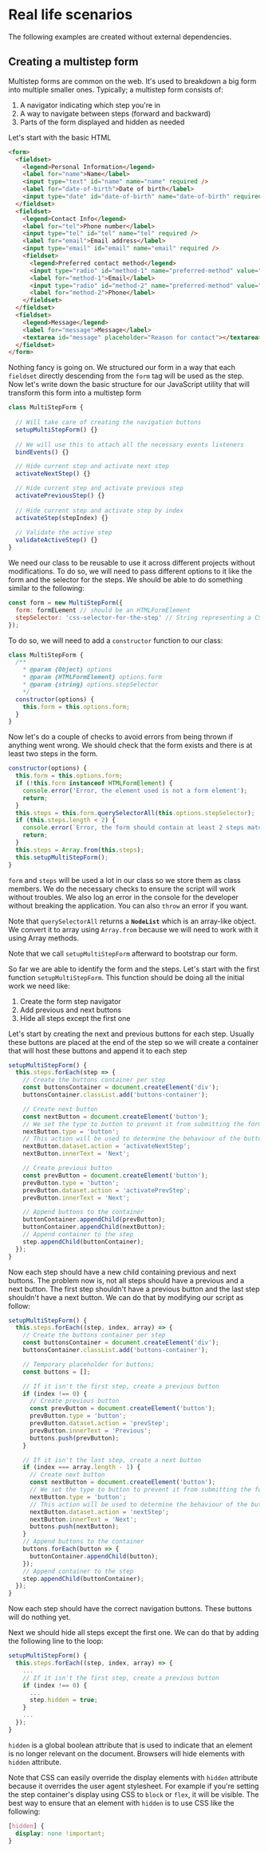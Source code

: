 # Real life scenarios

The following examples are created without external dependencies.

## Creating a multistep form

Multistep forms are common on the web. It's used to breakdown a big form into multiple smaller ones. Typically; a multistep form consists of:

1. A navigator indicating which step you're in
2. A way to navigate between steps (forward and backward)
3. Parts of the form displayed and hidden as needed

Let's start with the basic HTML

```html
<form>
  <fieldset>
    <legend>Personal Information</legend>
    <label for="name">Name</label>
    <input type="text" id="name" name="name" required />
    <label for="date-of-birth">Date of birth</label>
    <input type="date" id="date-of-birth" name="date-of-birth" required />
  </fieldset>
  <fieldset>
    <legend>Contact Info</legend>
    <label for="tel">Phone number</label>
    <input type="tel" id="tel" name="tel" required />
    <label for="email">Email address</label>
    <input type="email" id="email" name="email" required />
    <fieldset>
      <legend>Preferred contact method</legend>
      <input type="radio" id="method-1" name="preferred-method" value="1" required />
      <label for="method-1">Email</label>
      <input type="radio" id="method-2" name="preferred-method" value="2" required />
      <label for="method-2">Phone</label>
    </fieldset>
  </fieldset>
  <fieldset>
    <legend>Message</legend>
    <label for="message">Message</label>
    <textarea id="message" placeholder="Reason for contact"></textarea>
  </fieldset>
</form>
```

Nothing fancy is going on. We structured our form in a way that each `fieldset` directly descending from the `form` tag will be used as the step. Now let's write down the basic structure for our JavaScript utility that will transform this form into a multistep form

```javascript
class MultiStepForm {
  
  // Will take care of creating the navigation buttons
  setupMultiStepForm() {}
  
  // We will use this to attach all the necessary events listeners
  bindEvents() {}

  // Hide current step and activate next step
  activateNextStep() {}

  // Hide current step and activate previous step
  activatePreviousStep() {}
  
  // Hide current step and activate step by index
  activateStep(stepIndex) {}
  
  // Validate the active step
  validateActiveStep() {}
}
```

We need our class to be reusable to use it across different projects without modifications. To do so, we will need to pass different options to it like the form and the selector for the steps. We should be able to do something similar to the following:

```javascript
const form = new MultiStepForm({
  form: formELement // should be an HTMLFormElement
  stepSelector: 'css-selector-for-the-step'	// String representing a CSS selector
});
```

To do so, we will need to add a `constructor` function to our class:

```javascript
class MultiStepForm {
  /**
    * @param {Object} options
    * @param {HTMLFormElement} options.form
    * @param {string} options.stepSelector
    */
  constructor(options) {
    this.form = this.options.form;
  }
}
```

Now let's do a couple of checks to avoid errors from being thrown if anything went wrong. We should check that the form exists and there is at least two steps in the form.

```javascript
constructor(options) {
  this.form = this.options.form;
  if (!this.form instanceof HTMLFormElement) {
    console.error('Error, the element used is not a form element');
    return;
  }
  this.steps = this.form.querySelectorAll(this.options.stepSelector);
  if (this.steps.length < 2) {
    console.error(`Error, the form should contain at least 2 steps matching the selector ${this.options.stepSelector}`);
    return;
  }
  this.steps = Array.from(this.steps);
  this.setupMultiStepForm();
}
```

`form` and `steps` will be used a lot in our class so we store them as class members. We do the necessary checks to ensure the script will work without troubles. We also log an error in the console for the developer without breaking the application. You can also `throw` an error if you want.

Note that `querySelectorAll` returns a **`NodeList`** which is an array-like object. We convert it to array using `Array.from` because we will need to work with it using Array methods.

Note that we call `setupMultiStepForm` afterward to bootstrap our form.

So far we are able to identify the form and the steps. Let's start with the first function `setupMultiStepForm`. This function should be doing all the initial work we need like:

1. Create the form step navigator
2. Add previous and next buttons
3. Hide all steps except the first one

Let's start by creating the next and previous buttons for each step. Usually these buttons are placed at the end of the step so we will create a container that will host these buttons and append it to each step

```javascript
setupMultiStepForm() {
  this.steps.forEach(step => {
    // Create the buttons container per step
    const buttonsContainer = document.createElement('div');
    buttonsContainer.classList.add('buttons-container');

    // Create next button
    const nextButton = document.createElement('button');
    // We set the type to button to prevent it from submitting the form
    nextButton.type = 'button';
    // This action will be used to determine the behaviour of the button
    nextButton.dataset.action = 'activateNextStep';
    nextButton.innerText = 'Next';

    // Create previous button
    const prevButton = document.createElement('button');
    prevButton.type = 'button';
    prevButton.dataset.action = 'activatePrevStep';
    prevButton.innerText = 'Next';

    // Append buttons to the container
    buttonContainer.appendChild(prevButton);
    buttonContainer.appendChild(nextButton);
    // Append container to the step
    step.appendChild(buttonContainer);
  });
}
```

Now each step should have a new child containing previous and next buttons. The problem now is, not all steps should have a previous and a next button. The first step shouldn't have a previous button and the last step shouldn't have a next button. We can do that by modifying our script as follow:

```javascript
setupMultiStepForm() {
  this.steps.forEach((step, index, array) => {
    // Create the buttons container per step
    const buttonsContainer = document.createElement('div');
    buttonsContainer.classList.add('buttons-container');

    // Temporary placeholder for buttons;
    const buttons = [];

    // If it isn't the first step, create a previous button
    if (index !== 0) {
      // Create previous button
      const prevButton = document.createElement('button');
      prevButton.type = 'button';
      prevButton.dataset.action = 'prevStep';
      prevButton.innerText = 'Previous';
      buttons.push(prevButton);
    }

    // If it isn't the last step, create a next button
    if (index === array.length - 1) {
      // Create next button
      const nextButton = document.createElement('button');
      // We set the type to button to prevent it from submitting the form
      nextButton.type = 'button';
      // This action will be used to determine the behaviour of the button
      nextButton.dataset.action = 'nextStep';
      nextButton.innerText = 'Next';
      buttons.push(nextButton);
    }
    // Append buttons to the container
    buttons.forEach(button => {
      buttonContainer.appendChild(button);
    });
    // Append container to the step
    step.appendChild(buttonContainer);
  });
}
```

Now each step should have the correct navigation buttons. These buttons will do nothing yet.

Next we should hide all steps except the first one. We can do that by adding the following line to the loop:

```javascript
setupMultiStepForm() {
  this.steps.forEach((step, index, array) => {
    ...
    // If it isn't the first step, create a previous button
    if (index !== 0) {
      ...
      step.hidden = true;
    }
    ...
  });
}
```

`hidden` is a global boolean attribute that is used to indicate that an element is no longer relevant on the document. Browsers will hide elements with `hidden` attribute.

Note that CSS can easily override the display elements with `hidden` attribute because it overrides the user agent stylesheet. For example if you're setting the step container's display using CSS to `block` or `flex`, it will be visible. The best way to ensure that an element with `hidden` is to use CSS like the following:

```css
[hidden] {
  display: none !important;
}
```
